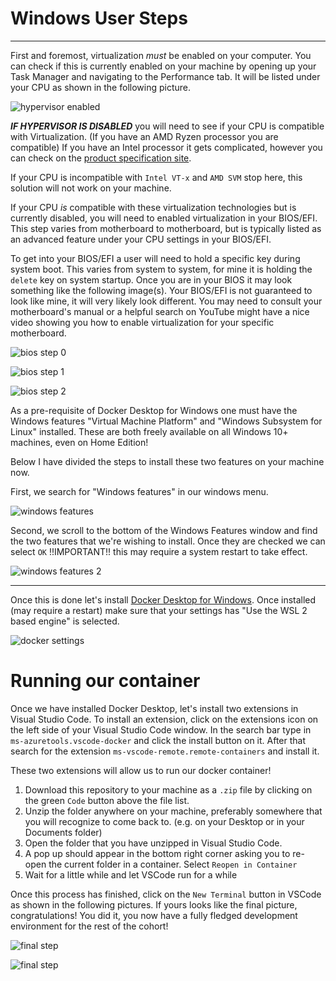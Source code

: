 # Windows User Steps
________________________________________________________________________________

First and foremost, virtualization *must* be enabled on your computer. You can
check if this is currently enabled on your machine by opening up your
Task Manager and navigating to the Performance tab. It will be listed under your
CPU as shown in the following picture.

![hypervisor enabled](/img/windows-3.png)

***IF HYPERVISOR IS DISABLED*** you will need to see if your CPU is compatible 
with Virtualization. (If you have an AMD Ryzen processor you are compatible)
If you have an Intel processor it gets complicated, however you can check on the
[product specification site](https://ark.intel.com).

If your CPU is incompatible with `Intel VT-x` and `AMD SVM` stop here, this
solution will not work on your machine.

If your CPU *is* compatible with these virtualization technologies but is 
currently disabled, you will need to enabled virtualization in your BIOS/EFI.
This step varies from motherboard to motherboard, but is typically listed as an
advanced feature under your CPU settings in your BIOS/EFI.

To get into your BIOS/EFI a user will need to hold a specific key during system 
boot. This varies from system to system, for mine it is holding the `delete` key
on system startup. Once you are in your BIOS it may look something like the 
following image(s). Your BIOS/EFI is not guaranteed to look like mine, it will 
very likely look different. You may need to consult your motherboard's manual or
a helpful search on YouTube might have a nice video showing you how to enable 
virtualization for your specific motherboard.

![bios step 0](/img/bios-0.jpg)

![bios step 1](/img/bios-1.jpg)

![bios step 2](/img/bios-2.jpg)

As a pre-requisite of Docker Desktop for Windows one must have the Windows 
features "Virtual Machine Platform" and "Windows Subsystem for Linux" installed.
These are both freely available on all Windows 10+ machines, even on Home
Edition!

Below I have divided the steps to install these two features on your machine
 now.

First, we search for "Windows features" in our windows menu. 

![windows features](/img/windows-0.png)

Second, we scroll to the bottom of the Windows Features window and find the two
features that we're wishing to install. Once they are checked we can select `OK`
!!IMPORTANT!! this may require a system restart to take effect.

![windows features 2](/img/windows-1.png)

________________________________________________________________________________

Once this is done let's install 
[Docker Desktop for Windows](https://www.docker.com/products/docker-desktop).
Once installed (may require a restart) make sure that your settings has "Use the
 WSL 2 based engine" is selected.

![docker settings](/img/windows-2.png)


# Running our container
Once we have installed Docker Desktop, let's install two extensions in 
Visual Studio Code. To install an extension, click on the extensions icon on the 
left side of your Visual Studio Code window. In the search bar type in 
`ms-azuretools.vscode-docker` and click the install button on it. After that 
search for the extension `ms-vscode-remote.remote-containers` and install it.

These two extensions will allow us to run our docker container!

1. Download this repository to your machine as a `.zip` file by clicking on the 
green `Code` button above the file list.
2. Unzip the folder anywhere on your machine, preferably somewhere that you will
recognize to come back to. (e.g. on your Desktop or in your Documents folder)
3. Open the folder that you have unzipped in Visual Studio Code.
4. A pop up should appear in the bottom right corner asking you to re-open the 
current folder in a container. Select `Reopen in Container`
5. Wait for a little while and let VSCode run for a while

Once this process has finished, click on the `New Terminal` button in VSCode as 
shown in the following pictures. If yours looks like the final picture, 
congratulations! You did it, you now have a fully fledged development
environment for the rest of the cohort!

![final step](/img/final-0.png)

![final step](/img/final-1.png)

